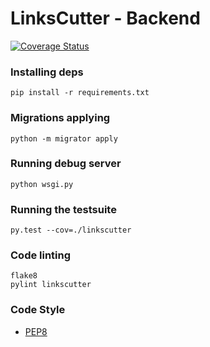 # LinksCutter - Backend
[![Coverage Status](https://coveralls.io/repos/github/Afonasev/LinksCutter/badge.svg?branch=master)](https://coveralls.io/github/Afonasev/LinksCutter?branch=master)

### Installing deps

    pip install -r requirements.txt

### Migrations applying
    python -m migrator apply

### Running debug server

    python wsgi.py

### Running the testsuite

    py.test --cov=./linkscutter

### Code linting

    flake8
    pylint linkscutter

### Code Style

* [PEP8](https://www.python.org/dev/peps/pep-0008/)
